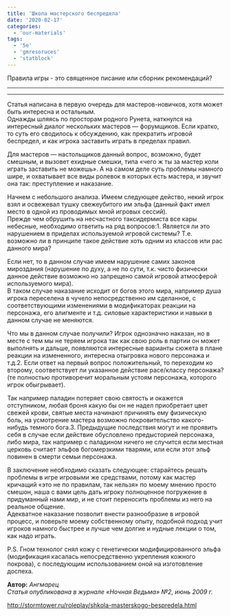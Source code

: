 ```yaml
---
title: 'Школа мастерского беспредела'
date: '2020-02-17'
categories:
  - 'our-materials'
tags:
  - '5e'
  - 'gmresoruces'
  - 'statblock'
---
```


Правила игры - это священное писание или сборник рекомендаций?

---

---

Статья написана в первую очередь для мастеров-новичков, хотя может быть интересна и остальным.  
Однажды шляясь по просторам родного Рунета, наткнулся на интересный диалог нескольких мастеров — форумщиков. Если кратко, то суть его сводилось к обсуждению, как прекратить игровой беспредел, и как игрока заставить играть в пределах правил.

Для мастеров — настольщиков данный вопрос, возможно, будет смешным, и вызовет ехидные смешки, типа «чего ж ты за мастер коли играть заставить не можешь». А на самом деле суть проблемы намного шире, и охватывает все виды ролевок в которых есть мастера, и звучит она так: преступление и наказание.

Начнем с небольшого анализа. Имеем следующее действо, некий игрок взял и освежевал тушку свежеубитого им эльфа (данный факт имел место в одной из проводимых мной игровых сессий).  
Прежде чем обрушить на несчастного таксидермиста все кары небесные, необходимо ответить на ряд вопросов:1. Является ли это нарушением в приделах используемой игровой системы? Т.е. возможно ли в принципе такое действие хоть одним из классов или рас данного мира?

Если нет, то в данном случае имеем нарушение самих законов мироздания (нарушение по духу, а не по сути, т.к. чисто физически данное действие возможно но запрещено самой игровой атмосферой используемого мира).  
В таком случае наказание исходит от богов этого мира, например душа игрока переселена в чучело непосредственно им сделанное, с соответствующими изменениями в модификаторах реакции на персонажа, его алигменте и т.д. силовые характеристики и навыки в данном случае не меняются.

Что мы в данном случае получили? Игрок однозначно наказан, но в месте с тем мы не теряем игрока так как свою роль в партии он может выполнять и дальше, появляются интересные варианты сюжета в плане реакции на измененного, интересна отыгровка нового персонажа и т.д.2. Если ответ на первый вопрос положительный, то переходим ко второму, соответствует ли указанное действие расе/классу персонажа? (те полностью противоречит моральным устоям персонажа, которого игрок обыгрывает).

Так например паладин потеряет свою святость и окажется отступником, любая броня какую бы он не надел приобретает цвет свежей крови, святые места начинают причинять ему физическую боль, на усмотрение мастера возможно покровительство какого-нибудь темного бога.3. Предыдущие последствия могут и не проявить себя в случае если действие обусловлено предысторией персонажа, либо мира, так например с паладином ничего не случится если местная церковь считает эльфов богомерзкими тварями, или если этот эльф повинен в смерти семьи персонажа.

В заключение необходимо сказать следующее: старайтесь решать проблемы в игре игровыми же средствами, потому как мастер кричащий «это не по правилам, так нельзя» по моему мнению просто смешон, наша с вами цель дать игроку полноценное погружение в придуманный нами мир, и не стоит переносить проблемы из него на реальное общение.  
Адекватное наказание позволит внести разнообразие в игровой процесс, и поверьте моему собственному опыту, подобной подход учит игроков намного быстрее и лучше чем долгие и нудные лекции о том, как надо играть.

P.S. Гном технолог снял кожу с генетически модифицированного эльфа (модификация касалась непосредственно укрепления кожного покрова), с последующим использованием оной на изготовление доспеха.

**Автор:** *Ангмарец*  
_Статья опубликована в журнале «Ночная Ведьма» №2, июнь 2009 г._

http://stormtower.ru/roleplay/shkola-masterskogo-bespredela.html
